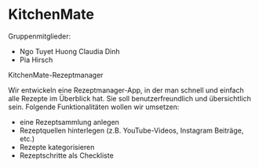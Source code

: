 # KitchenMate

Gruppenmitglieder: 
- Ngo Tuyet Huong Claudia Dinh 
- Pia Hirsch

KitchenMate-Rezeptmanager

Wir entwickeln eine Rezeptmanager-App, in der man schnell und einfach alle Rezepte im Überblick hat. Sie soll benutzerfreundlich und übersichtlich sein.
Folgende Funktionalitäten wollen wir umsetzen:
- eine Rezeptsammlung anlegen
- Rezeptquellen hinterlegen (z.B. YouTube-Videos, Instagram Beiträge, etc.)
- Rezepte kategorisieren
- Rezeptschritte als Checkliste

